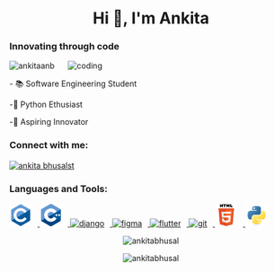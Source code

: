 <h1 align="center">Hi 👋, I'm Ankita </h1>
<h3 align =“center”> Innovating through code</h3>
 <img style="float: right; margin-left: 20px;" alt="coding" width="400" src="https://github.com/Ankitabhusal/Ankitabhusal/assets/87875580/6604a34d-ef8f-43db-aa94-080e875a667b">
<p align="left"> <img src="https://komarev.com/ghpvc/?username=ankitaanb&label=Profile%20views&color=0e75b6&style=flat" alt="ankitaanb" /> </p>


<p>- 📚 Software Engineering Student</p>
<p>-🐍 Python Ethusiast</p>
<p>-🚀 Aspiring Innovator</p>

<h3 align="left">Connect with me:</h3>
<p align="left">
<a href="https://www.linkedin.com/in/ankita-b-b64040283/" target="blank"><img align="center" src="https://raw.githubusercontent.com/rahuldkjain/github-profile-readme-generator/master/src/images/icons/Social/linked-in-alt.svg" alt="ankita bhusalst" height="30" width="40" /></a>
</p>

<h3 align="left">Languages and Tools:</h3>
<p align="left">
  <a href="https://www.cprogramming.com/" target="_blank" rel="noreferrer">
    <img src="https://raw.githubusercontent.com/devicons/devicon/master/icons/c/c-original.svg" alt="c" width="40" height="40" style="margin-right: 10px;" />
  </a>
  <a href="https://www.w3schools.com/cpp/" target="_blank" rel="noreferrer">
    <img src="https://raw.githubusercontent.com/devicons/devicon/master/icons/cplusplus/cplusplus-original.svg" alt="cplusplus" width="40" height="40" style="margin-right: 10px;" />
  </a>
  <a href="https://www.djangoproject.com/" target="_blank" rel="noreferrer">
    <img src="https://cdn.worldvectorlogo.com/logos/django.svg" alt="django" width="40" height="40" style="margin-right: 10px;" />
  </a>
  <a href="https://www.figma.com/" target="_blank" rel="noreferrer">
    <img src="https://www.vectorlogo.zone/logos/figma/figma-icon.svg" alt="figma" width="40" height="40" style="margin-right: 10px;" />
  </a>
  <a href="https://flutter.dev" target="_blank" rel="noreferrer">
    <img src="https://www.vectorlogo.zone/logos/flutterio/flutterio-icon.svg" alt="flutter" width="40" height="40" style="margin-right: 10px;" />
  </a>
  <a href="https://git-scm.com/" target="_blank" rel="noreferrer">
    <img src="https://www.vectorlogo.zone/logos/git-scm/git-scm-icon.svg" alt="git" width="40" height="40" style="margin-right: 10px;" />
  </a>
  <a href="https://www.w3.org/html/" target="_blank" rel="noreferrer">
    <img src="https://raw.githubusercontent.com/devicons/devicon/master/icons/html5/html5-original-wordmark.svg" alt="html5" width="40" height="40" style="margin-right: 10px;" />
  </a>
  <a href="https://www.python.org" target="_blank" rel="noreferrer">
    <img src="https://raw.githubusercontent.com/devicons/devicon/master/icons/python/python-original.svg" alt="python" width="40" height="40" style="margin-right: 10px;" />
  </a>
</p>

<p align="center">
  <img src="https://github-readme-stats.vercel.app/api/top-langs?username=ankitabhusal&show_icons=true&locale=en&layout=compact" alt="ankitabhusal" />
</p>

<p align="center">
  <img src="https://github-readme-streak-stats.herokuapp.com/?user=ankitabhusal&" alt="ankitabhusal" />
</p>
